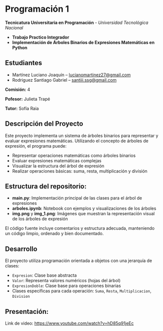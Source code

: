 # Programación 1
**Tecnicatura Universitaria en Programación** - *Universidad Tecnológica Nacional*
- **Trabajo Practico Integrador**
- **Implementación de Árboles Binarios de Expresiones Matemáticas en Python**

## Estudiantes
* Martínez Luciano Joaquín – lucianomartinez27@gmail.com
* Rodriguez Santiago Gabriel – santiii.ssg@gmail.com

**Comisión:** 4

**Pofesor:** Julieta Trapé

**Tutor:** Sofía Raia

## Descripción del Proyecto

Este proyecto implementa un sistema de árboles binarios para representar y evaluar expresiones matemáticas. 
Utilizando el concepto de árboles de expresión, el programa puede:

- Representar operaciones matemáticas como árboles binarios
- Evaluar expresiones matemáticas complejas
- Visualizar la estructura del árbol de expresión
- Realizar operaciones básicas: suma, resta, multiplicación y división

## Estructura del repositorio:

- **main.py**: Implementación principal de las clases para el árbol de expresiones
- **arboles.ipynb**: Notebook con ejemplos y visualizaciones de los árboles
- **img.png** y **img_1.png**: Imágenes que muestran la representación visual de los árboles de expresión

El código fuente incluye comentarios y estructura adecuada, manteniendo un código limpio, ordenado y bien documentado.

## Desarrollo

El proyecto utiliza programación orientada a objetos con una jerarquía de clases:
- `Expresion`: Clase base abstracta
- `Valor`: Representa valores numéricos (hojas del árbol)
- `ExpresionDoble`: Clase base para operaciones binarias
- Clases específicas para cada operación: `Suma`, `Resta`, `Multiplicacion`, `Division`

## Presentación:

Link de video: https://www.youtube.com/watch?v=hD85q91jeEc
